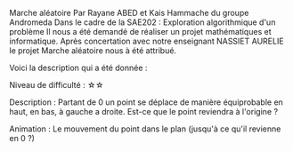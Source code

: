 Marche aléatoire
Par Rayane ABED et Kais Hammache du groupe Andromeda
Dans le cadre de la SAE202 : Exploration algorithmique d'un problème Il nous a été demandé de réaliser un projet mathématiques et informatique. Après concertation avec notre enseignant NASSIET AURELIE le projet Marche aléatoire nous à été attribué.

Voici la description qui a été donnée :

Niveau de difficulté : ☆☆


Description : Partant de 0 un point se déplace de manière équiprobable en haut, en bas, à gauche a droite. Est-ce que le point reviendra à l'origine ?


Animation : Le mouvement du point dans le plan (jusqu'à ce qu'il revienne en 0 ?)
